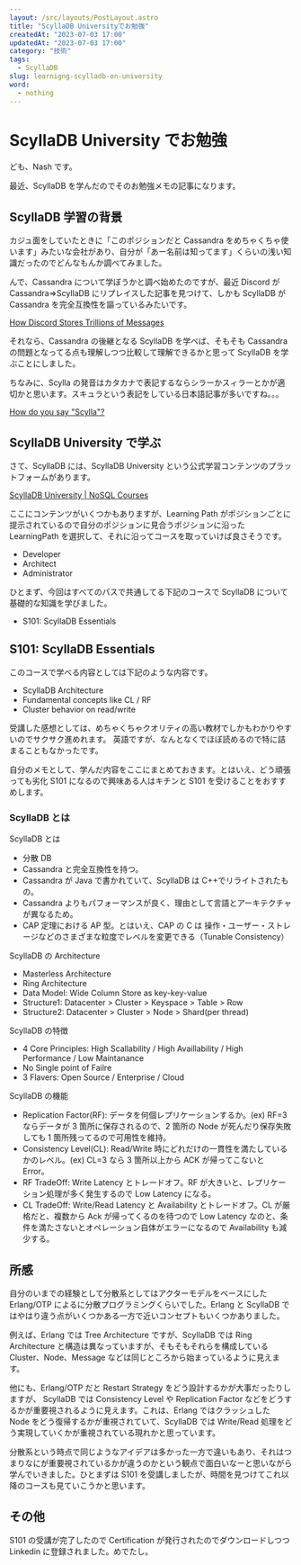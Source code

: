 ```yaml
---
layout: /src/layouts/PostLayout.astro
title: "ScyllaDB Universityでお勉強"
createdAt: "2023-07-03 17:00"
updatedAt: "2023-07-03 17:00"
category: "技術"
tags:
  - ScyllaDB
slug: learnigng-scylladb-on-university
word:
  - nothing
---
```


# ScyllaDB University でお勉強

ども、Nash です。

最近、ScyllaDB を学んだのでそのお勉強メモの記事になります。

## ScyllaDB 学習の背景

カジュ面をしていたときに「このポジションだと Cassandra をめちゃくちゃ使います」みたいな会社があり、自分が「あー名前は知ってます」くらいの浅い知識だったのでどんなもんか調べてみました。

んで、Cassandra について学ぼうかと調べ始めたのですが、最近 Discord が Cassandra⇒ScyllaDB にリプレイスした記事を見つけて、しかも ScyllaDB が Cassandra を完全互換性を謳っているみたいです。

[How Discord Stores Trillions of Messages](https://discord.com/blog/how-discord-stores-trillions-of-messages)

それなら、Cassandra の後継となる ScyllaDB を学べば、そもそも Cassandra の問題となってる点も理解しつつ比較して理解できるかと思って ScyllaDB を学ぶことにしました。

ちなみに、Scylla の発音はカタカナで表記するならシラーかスィラーとかが適切かと思います。スキュラという表記をしている日本語記事が多いですね。。。

[How do you say "Scylla"?](https://www.youtube.com/watch?v=7isN-b83X84&ab_channel=ScyllaDB)

## ScyllaDB University で学ぶ

さて、ScyllaDB には、ScyllaDB University という公式学習コンテンツのプラットフォームがあります。

[ScyllaDB University | NoSQL Courses](https://university.scylladb.com/)

ここにコンテンツがいくつかもありますが、Learning Path がポジションごとに提示されているので自分のポジションに見合うポジションに沿った LearningPath を選択して、それに沿ってコースを取っていけば良さそうです。

- Developer
- Architect
- Administrator

ひとまず、今回はすべてのパスで共通してる下記のコースで ScyllaDB について基礎的な知識を学びました。

- S101: ScyllaDB Essentials

## S101: ScyllaDB Essentials

このコースで学べる内容としては下記のような内容です。

- ScyllaDB Architecture
- Fundamental concepts like CL / RF
- Cluster behavior on read/write

受講した感想としては、めちゃくちゃクオリティの高い教材でしかもわかりやすいのでサクサク進めれます。
英語ですが、なんとなくでほぼ読めるので特に詰まることもなかったです。

自分のメモとして、学んだ内容をここにまとめておきます。とはいえ、どう頑張っても劣化 S101 になるので興味ある人はキチンと S101 を受けることをおすすめします。

### ScyllaDB とは

ScyllaDB とは

- 分散 DB
- Cassandra と完全互換性を持つ。
- Cassandra が Java で書かれていて、ScyllaDB は C++でリライトされたもの。
- Cassandra よりもパフォーマンスが良く、理由として言語とアーキテクチャが異なるため。
- CAP 定理における AP 型。とはいえ、CAP の C は 操作・ユーザー・ストレージなどのさまざまな粒度でレベルを変更できる（Tunable Consistency）

ScyllaDB の Architecture

- Masterless Architecture
- Ring Architecture
- Data Model: Wide Column Store as key-key-value
- Structure1: Datacenter > Cluster > Keyspace > Table > Row
- Structure2: Datacenter > Cluster > Node > Shard(per thread)

ScyllaDB の特徴

- 4 Core Principles: High Scallability / High Availlability / High Performance / Low Maintanance
- No Single point of Failre
- 3 Flavers: Open Source / Enterprise / Cloud

ScyllaDB の機能

- Replication Factor(RF): データを何個レプリケーションするか。(ex) RF=3 ならデータが 3 箇所に保存されるので、2 箇所の Node が死んだり保存失敗しても 1 箇所残ってるので可用性を維持。
- Consistency Level(CL): Read/Write 時にどれだけの一貫性を満たしているかのレベル。(ex) CL=3 なら 3 箇所以上から ACK が帰ってこないと Error。
- RF TradeOff: Write Latency とトレードオフ。RF が大きいと、レプリケーション処理が多く発生するので Low Latency になる。
- CL TradeOff: Write/Read Latency と Availability とトレードオフ。CL が厳格だと、複数から Ack が帰ってくるのを待つので Low Latency なのと、条件を満たさないとオペレーション自体がエラーになるので Availability も減少する。

## 所感

自分のいまでの経験として分散系としてはアクターモデルをベースにした Erlang/OTP によるに分散プログラミングくらいでした。Erlang と ScyllaDB ではやはり違う点がいくつかある一方で近いコンセプトもいくつかありました。

例えば、Erlang では Tree Architecture ですが、ScyllaDB では Ring Architecture と構造は異なっていますが、そもそもそれらを構成している Cluster、Node、Message などは同じところから始まっているように見えます。

他にも、Erlang/OTP だと Restart Strategy をどう設計するかが大事だったりしますが、 ScyllaDB では Consistency Level や Replication Factor などをどうするかが重要視されるように見えます。これは、Erlang ではクラッシュした Node をどう復帰するかが重視されていて、ScyllaDB では Write/Read 処理をどう実現していくかが重視されている現れかと思っています。

分散系という時点で同じようなアイデアは多かった一方で違いもあり、それはつまりなにが重要視されているかが違うのかという観点で面白いなーと思いながら学んでいきました。ひとまずは S101 を受講しましたが、時間を見つけてこれ以降のコースも見ていこうかと思います。

## その他

S101 の受講が完了したので Certification が発行されたのでダウンロードしつつ Linkedin に登録されました。めでたし。
